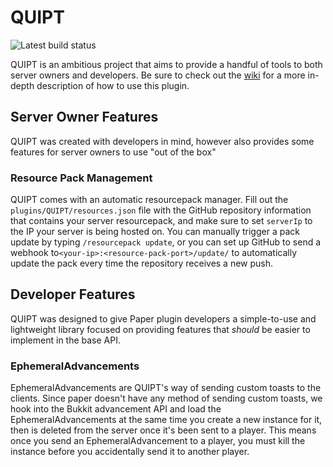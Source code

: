 # QUIPT
![Latest build status](https://ci.vanillaflux.com/job/block_bridge_api/badge/icon)

QUIPT is an ambitious project that aims to provide a handful of tools to both server owners and developers. Be sure to check out the [wiki](https://github.com/QuickScythe/QUIPT/wiki) for a more in-depth description of how to use this plugin.

## Server Owner Features
QUIPT was created with developers in mind, however also provides some features for server owners to use "out of the box"

### Resource Pack Management
QUIPT comes with an automatic resourcepack manager. Fill out the `plugins/QUIPT/resources.json` file with the GitHub repository information that contains your server resourcepack, and make sure to set `serverIp` to the IP your server is being hosted on. You can manually trigger a pack update by typing `/resourcepack update`, or you can set up GitHub to send a webhook to`<your-ip>:<resource-pack-port>/update/` to automatically update the pack every time the repository receives a new push.

## Developer Features
QUIPT was designed to give Paper plugin developers a simple-to-use and lightweight library focused on providing features that _should_ be easier to implement in the base API.

### EphemeralAdvancements
EphemeralAdvancements are QUIPT's way of sending custom toasts to the clients. Since paper doesn't have any method of sending custom toasts, we hook into the Bukkit advancement API and load the EphemeralAdvancements at the same time you create a new instance for it, then is deleted from the server once it's been sent to a player. This means once you send an EphemeralAdvancement to a player, you must kill the instance before you accidentally send it to another player.
